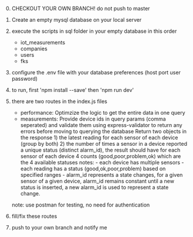 0) CHECKOUT YOUR OWN BRANCH! do not push to master

1) Create an empty mysql database on your local server
2) execute the scripts in sql folder in your empty database in this order
    - iot_measurements
    - companies
    - users
    - fks
3) configure the .env file with your database preferences (host port user password)
4) to run, first 'npm install --save' then 'npm run dev'
5) there are two routes in the index.js files
    - performance: Optimzize the logic to get the entire data in one query
    - measurements: Provide device ids in query params (comma seperated) and validate them using express-validator to return any errors before moving to querying the database
        Return two objects in the response
            1) the latest reading for each sensor of each device (group by both)
            2) the number of times a sensor in a device reported a unique status (distinct alarm_id), the result should have for each sensor of each device 4 counts (good,poor,problem,ok) which are the 4 available statuses
                notes:
                    - each device has multiple sensors
                    - each reading has a status (good,ok,poor,problem) based on specified ranges
                    - alarm_id represents a state changes, for a given sensor of a given device, alarm_id remains constant until a new status is inserted, a new alarm_id is used to represent a state change.

    note: use postman for testing, no need for authentication
6) fill/fix these routes
7) push to your own branch and notify me